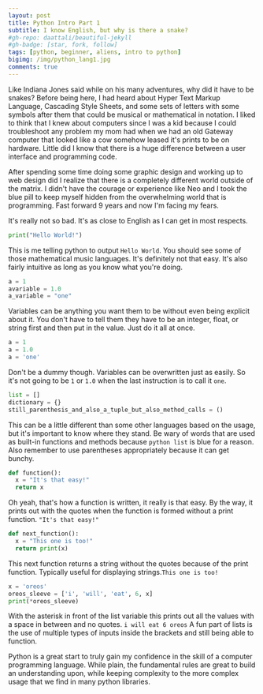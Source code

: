 ```yaml
---
layout: post
title: Python Intro Part 1
subtitle: I know English, but why is there a snake?
#gh-repo: daattali/beautiful-jekyll
#gh-badge: [star, fork, follow]
tags: [python, beginner, aliens, intro to python]
bigimg: /img/python_lang1.jpg
comments: true
---
```


Like Indiana Jones said while on his many adventures, why did it have to be snakes? Before being here, I had heard about Hyper Text Markup Language, Cascading Style Sheets, and some sets of letters with some symbols after them that could be musical or mathematical in notation. I liked to think that I knew about computers since I was a kid because I could troubleshoot any problem my mom had when we had an old Gateway computer that looked like a cow somehow leased it's prints to be on hardware. Little did I know that there is a huge difference between a user interface and programming code.

After spending some time doing some graphic design and working up to web design did I realize that there is a completely different world outside of the matrix. I didn't have the courage or experience like Neo and I took the blue pill to keep myself hidden from the overwhelming world that is programming. Fast forward 9 years and now I'm facing my fears.

It's really not so bad. It's as close to English as I can get in most respects.
```python
print("Hello World!")
```
This is me telling python to output ```Hello World```. You should see some of those mathematical music languages. It's definitely not that easy. It's also fairly intuitive as long as you know what you're doing.
```python
a = 1
avariable = 1.0
a_variable = "one"
```
Variables can be anything you want them to be without even being explicit about it. You don't have to tell them they have to be an integer, float, or string first and then put in the value. Just do it all at once.
```python
a = 1
a = 1.0
a = 'one'
```
Don't be a dummy though. Variables can be overwritten just as easily. So it's not going to be ```1``` or ```1.0``` when the last instruction is to call it ```one```. 
```python
list = []
dictionary = {}
still_parenthesis_and_also_a_tuple_but_also_method_calls = ()
```
This can be a little different than some other languages based on the usage, but it's important to know where they stand. Be wary of words that are used as built-in functions and methods because ```python list``` is blue for a reason. Also remember to use parentheses appropriately because it can get bunchy.
```python
def function():
  x = "It's that easy!"
  return x
```
Oh yeah, that's how a function is written, it really is that easy. By the way, it prints out with the quotes when the function is formed without a print function. ```"It's that easy!"```
```python
def next_function():
  x = "This one is too!"
  return print(x)
```
This next function returns a string without the quotes because of the print function. Typically useful for displaying strings.```This one is too!```
```python
x = 'oreos'
oreos_sleeve = ['i', 'will', 'eat', 6, x]
print(*oreos_sleeve)
```
With the asterisk in front of the list variable this prints out all the values with a space in between and no quotes.
```i will eat 6 oreos```
A fun part of lists is the use of multiple types of inputs inside the brackets and still being able to function.

Python is a great start to truly gain my confidence in the skill of a computer programming language. While plain, the fundamental rules are great to build an understanding upon, while keeping complexity to the more complex usage that we find in many python libraries.

  
